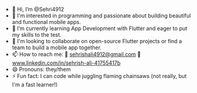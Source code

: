- 👋 Hi, I’m @Sehri4912
- 👀 I'm interested in programming and passionate about building beautiful and functional mobile apps. 
- 🌱 I’m currently learning App Development with Flutter and eager to put my skills to the test.
- 💞️ I'm looking to collaborate on open-source Flutter projects or find a team to build a mobile app together.
- 📫 How to reach me:             📨 sehrishali4912@gmail.com       🔗 www.linkedin.com/in/sehrish-ali-41755417b
- 😄 Pronouns: they/them
- ⚡ Fun fact: I can code while juggling flaming chainsaws (not really, but I'm a fast learner!)

<!---
Sehri4912/Sehri4912 is a ✨ special ✨ repository because its `README.md` (this file) appears on your GitHub profile.
You can click the Preview link to take a look at your changes.
--->
